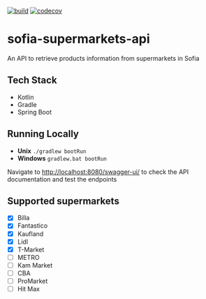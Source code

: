 [![build](https://github.com/Stefata/sofia-supermarkets-api/actions/workflows/gradle.yml/badge.svg)](https://github.com/Stefata/sofia-supermarkets-api/actions/workflows/gradle.yml)
[![codecov](https://codecov.io/gh/Stefata/sofia-supermarkets-api/branch/master/graph/badge.svg?token=3V3THIY6AX)](https://codecov.io/gh/Stefata/sofia-supermarkets-api)

# sofia-supermarkets-api
An API to retrieve products information from supermarkets in Sofia

## Tech Stack
* Kotlin
* Gradle  
* Spring Boot

## Running Locally
* **Unix** `./gradlew bootRun`
* **Windows** `gradlew.bat bootRun`

Navigate to <http://localhost:8080/swagger-ui/> to check the API documentation and test the endpoints

## Supported supermarkets

- [x] Billa
- [x] Fantastico
- [x] Kaufland
- [x] Lidl
- [x] T-Market
- [ ] METRO  
- [ ] Kam Market
- [ ] CBA
- [ ] ProMarket
- [ ] Hit Max
